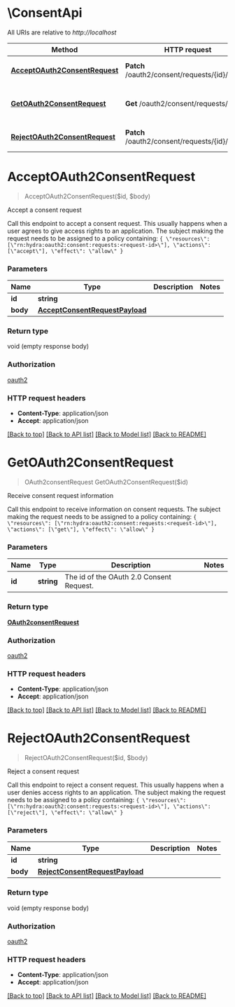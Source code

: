 # \ConsentApi

All URIs are relative to *http://localhost*

Method | HTTP request | Description
------------- | ------------- | -------------
[**AcceptOAuth2ConsentRequest**](ConsentApi.md#AcceptOAuth2ConsentRequest) | **Patch** /oauth2/consent/requests/{id}/accept | Accept a consent request
[**GetOAuth2ConsentRequest**](ConsentApi.md#GetOAuth2ConsentRequest) | **Get** /oauth2/consent/requests/{id} | Receive consent request information
[**RejectOAuth2ConsentRequest**](ConsentApi.md#RejectOAuth2ConsentRequest) | **Patch** /oauth2/consent/requests/{id}/reject | Reject a consent request


# **AcceptOAuth2ConsentRequest**
> AcceptOAuth2ConsentRequest($id, $body)

Accept a consent request

Call this endpoint to accept a consent request. This usually happens when a user agrees to give access rights to an application.  The subject making the request needs to be assigned to a policy containing:  ``` { \"resources\": [\"rn:hydra:oauth2:consent:requests:<request-id>\"], \"actions\": [\"accept\"], \"effect\": \"allow\" } ```


### Parameters

Name | Type | Description  | Notes
------------- | ------------- | ------------- | -------------
 **id** | **string**|  | 
 **body** | [**AcceptConsentRequestPayload**](AcceptConsentRequestPayload.md)|  | 

### Return type

void (empty response body)

### Authorization

[oauth2](../README.md#oauth2)

### HTTP request headers

 - **Content-Type**: application/json
 - **Accept**: application/json

[[Back to top]](#) [[Back to API list]](../README.md#documentation-for-api-endpoints) [[Back to Model list]](../README.md#documentation-for-models) [[Back to README]](../README.md)

# **GetOAuth2ConsentRequest**
> OAuth2consentRequest GetOAuth2ConsentRequest($id)

Receive consent request information

Call this endpoint to receive information on consent requests.  The subject making the request needs to be assigned to a policy containing:  ``` { \"resources\": [\"rn:hydra:oauth2:consent:requests:<request-id>\"], \"actions\": [\"get\"], \"effect\": \"allow\" } ```


### Parameters

Name | Type | Description  | Notes
------------- | ------------- | ------------- | -------------
 **id** | **string**| The id of the OAuth 2.0 Consent Request. | 

### Return type

[**OAuth2consentRequest**](oAuth2consentRequest.md)

### Authorization

[oauth2](../README.md#oauth2)

### HTTP request headers

 - **Content-Type**: application/json
 - **Accept**: application/json

[[Back to top]](#) [[Back to API list]](../README.md#documentation-for-api-endpoints) [[Back to Model list]](../README.md#documentation-for-models) [[Back to README]](../README.md)

# **RejectOAuth2ConsentRequest**
> RejectOAuth2ConsentRequest($id, $body)

Reject a consent request

Call this endpoint to reject a consent request. This usually happens when a user denies access rights to an application.  The subject making the request needs to be assigned to a policy containing:  ``` { \"resources\": [\"rn:hydra:oauth2:consent:requests:<request-id>\"], \"actions\": [\"reject\"], \"effect\": \"allow\" } ```


### Parameters

Name | Type | Description  | Notes
------------- | ------------- | ------------- | -------------
 **id** | **string**|  | 
 **body** | [**RejectConsentRequestPayload**](RejectConsentRequestPayload.md)|  | 

### Return type

void (empty response body)

### Authorization

[oauth2](../README.md#oauth2)

### HTTP request headers

 - **Content-Type**: application/json
 - **Accept**: application/json

[[Back to top]](#) [[Back to API list]](../README.md#documentation-for-api-endpoints) [[Back to Model list]](../README.md#documentation-for-models) [[Back to README]](../README.md)


